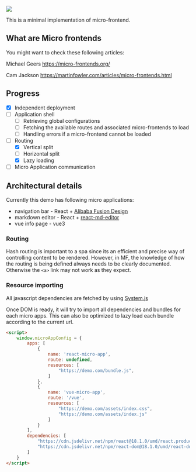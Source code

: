 ![](./micro-frontend.png)

This is a minimal implementation of micro-frontend. 

## What are Micro frontends
You might want to check these following articles: 

Michael Geers https://micro-frontends.org/

Cam Jackson https://martinfowler.com/articles/micro-frontends.html

## Progress
- [x] Independent deployment
- [ ] Application shell
  - [ ] Retrieving global configurations
  - [ ] Fetching the available routes and associated micro-frontends to load
  - [ ] Handling errors if a micro-frontend cannot be loaded

- [ ] Routing
  - [x] Vertical split
  - [ ] Horizontal split
  - [x] Lazy loading
- [ ] Micro Application communication

## Architectural details
Currently this demo has following micro applications:

- navigation bar - React + [Alibaba Fusion Design](https://fusion.design/pc/)
- markdown editor - React + [react-md-editor](https://uiwjs.github.io/react-md-editor/)
- vue info page - vue3


### Routing

Hash routing is important to a spa since its an efficient and precise way of controlling content to be rendered. However, in MF, the knowledge of how the routing is being defined always needs to be clearly documented. Otherwise the `<a>` link may not work as they expect.

### Resource importing

All javascript dependencies are fetched by using [System.js](https://www.npmjs.com/package/systemjs)

Once DOM is ready, it will try to import all dependencies and bundles for each micro apps. This can also be optimized to lazy load each bundle according to the current url.

```html
<script>
    window.microAppConfig = {
        apps: [
            {
                name: 'react-micro-app',
                route: undefined,
                resources: [
                    "https://demo.com/bundle.js",
                ]
            }, 
            {
                name: 'vue-micro-app',
                route: '/vue',
                resources: [
                    "https://demo.com/assets/index.css",
                    "https://demo.com/assets/index.js"
                ]
            }
        ],
        dependencies: [
            "https://cdn.jsdelivr.net/npm/react@18.1.0/umd/react.production.min.js",
            "https://cdn.jsdelivr.net/npm/react-dom@18.1.0/umd/react-dom.production.min.js",
        ] 
    }
</script>
```

